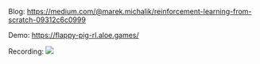 Blog: https://medium.com/@marek.michalik/reinforcement-learning-from-scratch-09312c6c0999

Demo: https://flappy-pig-rl.aloe.games/

Recording: ![](recording.gif)

